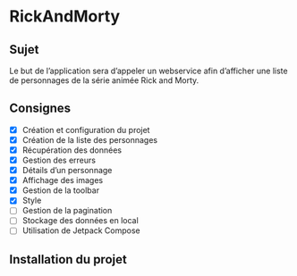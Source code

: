 # RickAndMorty
## Sujet
Le but de l’application sera d’appeler un webservice afin d’afficher une liste de personnages de la série animée Rick and Morty. 
## Consignes
- [x] Création et configuration du projet
- [x] Création de la liste des personnages
- [x] Récupération des données
- [x] Gestion des erreurs
- [x] Détails d’un personnage
- [x] Affichage des images
- [x] Gestion de la toolbar
- [x] Style
- [ ] Gestion de la pagination
- [ ] Stockage des données en local
- [ ] Utilisation de Jetpack Compose
## Installation du projet
